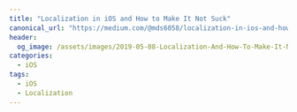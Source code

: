 ```yaml
---
title: "Localization in iOS and How to Make It Not Suck"
canonical_url: "https://medium.com/@mds6058/localization-in-ios-and-how-to-make-it-not-suck-3adcbc3ec08f"
header:
  og_image: /assets/images/2019-05-08-Localization-And-How-To-Make-It-Not-Suck/localization-title.jpeg
categories:
  - iOS
tags:
  - iOS
  - Localization
---
```


<!-- ![](/assets/images/2019-05-08-Localization-And-How-To-Make-It-Not-Suck/localization-title.jpeg)
 --><!-- Image by schaeffler from Pixabay
 -->
 {% include captioned-image.html
    src="2019-05-08-Localization-And-How-To-Make-It-Not-Suck/localization-title.jpeg" alt="alt text" caption="Image by  <a href=\"https://pixabay.com/users/schaeffler-395701\">schaeffler</a> from <a href=\"https://pixabay.com\">Pixabay</a>"
%}

Recently I had been reviewing my own notes on setting up localization in an iOS project in Xcode, and realized there were a few things I wasn’t 100% sure on. So I decided to do a little research and write this post for my own (and others) future reference on how to do this sometimes tedious task.

If you’ve ever worked on iOS projects with multiple language support, you’ve probably noticed that localization has never seemed to be a top priority for Xcode. Unlike Android Studio, where localization is practically mandatory — you get stern warnings from the IDE if you don’t put your strings in the right file — Xcode doesn’t even create the infrastructure for it by default, it must be done manually.

In this post, I’ll go over the steps to get started maintaining a localized project. I’ll also go over a great 3rd party tool I came across to automate the tedium of maintaining a localized project.

## **How Xcode Manages Localized Projects**

Before you set up anything for localization, you should understand how a localized project works. Essentially, Xcode places anything that is language-dependent in specifically-named directories named after their respective language. So for for English specific files, you would have a directory called “/en.lproj”, for Japanese, it would be “/ja.lproj”, and so on.

As for the contents of these directories, storyboards/XIBs have their own localized strings files, called “`<name>`.strings”, and the non-Interface Builder strings are usually in a file called “Localizable.strings”. You can also create different XIBs/storyboards for different languages (some languages might call for a totally different layout). Also, different languages may have [differing rules for plurality](https://developer.apple.com/library/archive/documentation/MacOSX/Conceptual/BPInternational/StringsdictFileFormat/StringsdictFileFormat.html), which requires the a use of a specially formattted plist file.

## **“Base” Localization**

There is also a concept called a “Base” localization. Xcode will by default add a directory called “/Base.lproj” to your project. The purpose of this directory is to hold the default layouts of your views (i.e. storyboards/XIBs) in your “development language”. This was originally created to alleviate the previous practice of creating separate XIBs for each language (!).

One thing about Base Localization that always seemed ambiguous to me was if I should put the my English (i.e. the development language) Localizable.strings file in the English directory (“en.lproj”), or the Base directory. After doing a little digging it seems that Localizable.strings should always go in the specified language directory ([according to Apple’s docs here](https://developer.apple.com/library/archive/documentation/MacOSX/Conceptual/BPInternational/MaintaingYourOwnStringsFiles/MaintaingYourOwnStringsFiles.html)), NOT the Base directory.

## **Setting up a Localized Project**

So having said that, if you look at the directory structure for a default project that has NOT been localized, you will notice the following:

* Storyboards/XIBs have already been placed in the “Base.lproj” directory

* No Localizable.strings have been created

The first thing you might want to do is create your initial Localizable.strings file. To do that, first create a new “strings” file in Xcode (New->File->Strings File).

Once you’ve done that, Xcode STILL doesn’t know this is for localization. You can do this by clicking on the file, and clicking the “Localize…” button in the right pane. You’ll get a pop-up menu asking which language you want to put this file. Xcode will then place the file in the directory for your respective selection.

![](/assets/images/2019-05-08-Localization-And-How-To-Make-It-Not-Suck/localization-1.png)

Now that you have that, you can add another language. To do so, do the following:

1. Click on the project in the project navigator

1. Click on the project (not the target)

1. Find the “Localizations” option and select the little plus sign

1. Choose the language you want to localize from the drop down

## Handoff (And Hand-Back) to the Translator

Eventually you will have to export all your localization efforts so you can have someone do some translations. Xcode has a command to convert all your localized strings to a file format called XLIFF. XLIFF is an XML-based format targeted towards the localization industry.

In addition, (as of Xcode 10), Xcode will now also export storyboards and image assets into a folder called “sources”. The intention of this is give translators more context of where your strings are in the app. There’s also an auto-generated folder called “notes” where you can put in your own custom documentation of the strings’ context.

To export your strings, just tap on the project, and go to Editor -> “Export for Localization” and select the languages you want to export.

The translators are supposed to take your XLIFF files and edit them with the correct translations. Once you get the translated XLIFFs back, you can import them into your project by going to Editor -> “Import Localizations”.

## **Automatically Generating a Localized Strings File**

If you want, you can run a tool called “extractLocStrings” (formerly known as “genstrings”) in your project. This will generate a Localizable.strings file (in your development language) with all the keys you used with the NSLocalizedString function. If you do run it, make sure to copy the generated file to where you originally put your first Localizable.strings file

## **Making Updates…the Annoying Way**

So you’ve used extractLocStrings to generate a Localizable.strings file for your English strings. You used Xcode’s tooling to create template strings files for your translators, and got them translated. That all sounds well and good. But what will inevitably happen is you will need to add more strings. Or change existing strings. What do you do then?

You can continue to use extractLocStrings to generate new strings from your code. Though you should make sure you set a default value in all your NSLocalizedString functions, otherwise extractLocStrings will blow it away. If you don’t have defaults, you will have to do some diffing between your original file and the newly generated file.

Also, if you have to make updates to a storyboard’s strings, you’ll probably have to go into the file and make manual updates. You’ll have to cross-reference the UI widget’s Object ID in the storyboard and it add it appropriately. An example of one these files is below:

![](/assets/images/2019-05-08-Localization-And-How-To-Make-It-Not-Suck/localization-2.png)

Also, don’t forget to remove entries that aren’t applicable anymore. Better make sure you remember their object ID before you hit “delete” in the storyboard, otherwise your .strings files will get messy fast!

But there must be a better way….

## **Making Updates….the Better Way**

Luckily, a better way exists in 3rd party tooling! There is a great library called [BartyCrouch](https://github.com/Flinesoft/BartyCrouch) that will help you automate the whole tedious process of adding/modifying localizable strings.

Basically, using BartyCrouch in your project will automatically add/change strings in your .strings files without wiping your already-translated values! This means the following things:

* Adding a new string to your storyboard or code will append that string to all your strings files

* Deleting a string from your storyboard or code will remove that string from the strings files

Install bartycrouch with the command:

    brew install bartycrouch

Create the config file by running this command from the root of your project:

    bartycrouch init

Then you can update all your projects Localizable assets with the command:

    bartycrouch update

An even better idea would be to run the update command when you build your project. You can do this by adding a run script in the “Build Phases” tab in your Xcode project. The BartyCrouch docs suggest the following:

    if which bartycrouch > /dev/null; then

      bartycrouch update -x

      bartycrouch lint -x

    else

      echo "warning: BartyCrouch not installed, download it from [https://github.com/Flinesoft/BartyCrouch](https://github.com/Flinesoft/BartyCrouch)"

    fi

## **Final Thoughts**

One might argue that relying on a 3rd party tool for such a crucial part of your app might be risky. BartyCrouch is actively maintained right now (as of this writing), but what happens if that stops happening? You may not want to take that risk, especially if your project is small or doesn’t have that many localized assets.

However, I would highly suggest using BartyCrouch to eliminate the tedious and error-prone process of making updates to your localized assets. The automation this tool adds is very valuable.

*Don’t forget to [follow me on twitter!](https://twitter.com/MattStanford3)*
